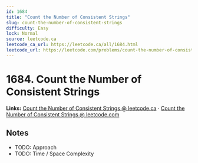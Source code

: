 ```yaml
--- 
id: 1684
title: "Count the Number of Consistent Strings"
slug: count-the-number-of-consistent-strings
difficulty: Easy
lock: Normal
source: leetcode.ca
leetcode_ca_url: https://leetcode.ca/all/1684.html
leetcode_url: https://leetcode.com/problems/count-the-number-of-consistent-strings/
---
```


# 1684. Count the Number of Consistent Strings

**Links:** [Count the Number of Consistent Strings @ leetcode.ca](https://leetcode.ca/all/1684.html) · [Count the Number of Consistent Strings @ leetcode.com](https://leetcode.com/problems/count-the-number-of-consistent-strings/)

## Notes
- TODO: Approach
- TODO: Time / Space Complexity
